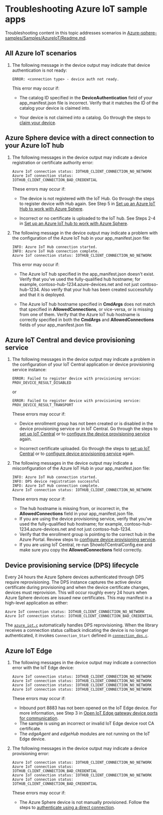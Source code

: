 # Troubleshooting Azure IoT sample apps

Troubleshooting content in this topic addresses scenarios in [Azure-sphere-samples/Samples/AzureIoT/Readme.md](https://github.com/Azure/azure-sphere-samples/blob/main/Samples/AzureIoT/README.md).

## All Azure IoT scenarios

1. The following message in the device output may indicate that device authentication is not ready:

   ```
   ERROR: <connection type> - device auth not ready.
   ```

   This error may occur if:

   - The catalog ID specified in the **DeviceAuthentication** field of your app_manifest.json file is incorrect. Verify that it matches the ID of the catalog your device is claimed into.

   - Your device is not claimed into a catalog. Go through the steps to [claim your device](https://learn.microsoft.com/azure-sphere/install/claim-device?tabs=cliv2beta).

## Azure Sphere device with a direct connection to your Azure IoT hub

1. The following messages in the device output may indicate a device registration or certificate authority error:

   ```
   Azure IoT connection status: IOTHUB_CLIENT_CONNECTION_NO_NETWORK
   Azure IoT connection status: IOTHUB_CLIENT_CONNECTION_BAD_CREDENTIAL
   ```
   These errors may occur if:

   - The device is not registered with the IoT Hub. Go through the steps to register device with Hub again. See Step 5 in [Set up an Azure IoT Hub to work with Azure Sphere](https://learn.microsoft.com/azure-sphere/app-development/setup-iot-hub#step-5.-create-an-x.509-device-in-your-iot-hub-for-your-azure-sphere-device).

   - Incorrect or no certificate is uploaded to the IoT hub. See Steps 2-4 in [Set up an Azure IoT hub to work with Azure Sphere](https://learn.microsoft.com/azure-sphere/app-development/setup-iot-hub).

2. The following message in the device output may indicate a problem with the configuration of the Azure IoT hub in your app_manifest.json file:

   ```
   INFO: Azure IoT Hub connection started.
   INFO: Azure IoT Hub connection complete.
   Azure IoT connection status: IOTHUB_CLIENT_CONNECTION_NO_NETWORK
   ```

   This error may occur if:

   - The Azure IoT hub specified in the app_manifest.json doesn't exist. Verify that you've used the fully-qualified hub hostname; for example, contoso-hub-1234.azure-devices.net and not just contoso-hub-1234. Also verify that your hub has been created successfully and that it is deployed.

   - The Azure IoT hub hostname specified in **CmdArgs** does not match that specified in **AllowedConnections**, or vice-versa, or is missing from one of them. Verify that the Azure IoT hub hostname is correctly specified in both the **CmdArgs** and **AllowedConnections** fields of your app_manifest.json file.

## Azure IoT Central and device provisioning service

1. The following messages in the device output may indicate a problem in the configuration of your IoT Central application or device provisioning service instance:

   ```
   ERROR: Failed to register device with provisioning service: PROV_DEVICE_RESULT_DISABLED
   ```

   or

   ```
   ERROR: Failed to register device with provisioning service: PROV_DEVICE_RESULT_TRANSPORT
   ```

   These errors may occur if:

   - Device enrollment group has not been created or is disabled in the device provisioning service or in IoT Central. Go through the steps to [set up IoT Central](https://learn.microsoft.com/azure-sphere/app-development/setup-iot-central?tabs=cliv2beta) or to [configure the device provisioning service](https://learn.microsoft.com/azure-sphere/app-development/setup-iot-hub-with-dps?tabs=cliv2beta) again.

   - Incorrect certificate uploaded. Go through the steps to [set up IoT Central](https://learn.microsoft.com/azure-sphere/app-development/setup-iot-central?tabs=cliv2beta) or to [configure device provisioning service](https://learn.microsoft.com/azure-sphere/app-development/setup-iot-hub-with-dps?tabs=cliv2beta) again.

2. The following messages in the device output may indicate a misconfiguration of the Azure IoT Hub in your app_manifest.json file:

   ```
   INFO: Azure IoT Hub connection started.
   INFO: DPS device registration successful
   INFO: Azure IoT Hub connection complete.
   Azure IoT connection status: IOTHUB_CLIENT_CONNECTION_NO_NETWORK
   ```

   These errors may occur if:

   - The hub hostname is missing from, or incorrect in, the **AllowedConnections** field in your app_manifest.json file.
   - If you are using the device provisioning service, verify that you've used the fully-qualified hub hostname; for example, contoso-hub-1234.azure-devices.net and not just contoso-hub-1234.
   - Verify that the enrollment group is pointing to the correct hub in the Azure Portal. Review steps to [configure device provisioning service](https://learn.microsoft.com/azure-sphere/app-development/setup-iot-hub-with-dps?tabs=cliv2beta).
   - If you are using IoT Central, re-run ShowIoTCentralConfig.exe and make sure you copy the **AllowedConnections** field correctly.

## Device provisioning service (DPS) lifecycle

Every 24 hours the Azure Sphere devices authenticated through DPS require reprovisioning. The DPS instance captures the active device certificate during provisioning and when the device certificate changes, devices must reprovision. This will occur roughly every 24 hours when Azure Sphere devices are issued new certificates. This may manifest in a high-level application as either:

   ```
   Azure IoT connection status: IOTHUB_CLIENT_CONNECTION_NO_NETWORK
   Azure IoT connection status: IOTHUB_CLIENT_CONNECTION_BAD_CREDENTIAL
   ```

The [`azure_iot.c`](./common/azure_iot.c) automatically handles DPS reprovisioning. When the library receives a connection status callback indicating the device is no longer authenticated, it invokes `Connection_Start` defined in [`connection_dps.c`](./DPS/connection_dps.c).

## Azure IoT Edge

1. The following messages in the device output may indicate a connection error with the IoT Edge device:

    ```
    Azure IoT connection status: IOTHUB_CLIENT_CONNECTION_NO_NETWORK
    Azure IoT connection status: IOTHUB_CLIENT_CONNECTION_NO_NETWORK
    Azure IoT connection status: IOTHUB_CLIENT_CONNECTION_NO_NETWORK
    Azure IoT connection status: IOTHUB_CLIENT_CONNECTION_NO_NETWORK
    ```

   These errors may occur if:

   - Inbound port 8883 has not been opened on the IoT Edge device. For more information, see Step 3 in [Open IoT Edge gateway device ports for communication](https://learn.microsoft.com/azure-sphere/app-development/setup-iot-edge#step-3-open-iot-edge-gateway-device-ports-for-communication).
   - The sample is using an incorrect or invalid IoT Edge device root CA certificate.
   - The *edgeAgent* and *edgeHub* modules are not running on the IoT Edge device.

1. The following messages in the device output may indicate a device provisioning error:

    ```
    Azure IoT connection status: IOTHUB_CLIENT_CONNECTION_NO_NETWORK
    Azure IoT connection status: IOTHUB_CLIENT_CONNECTION_BAD_CREDENTIAL
    Azure IoT connection status: IOTHUB_CLIENT_CONNECTION_NO_NETWORK
    Azure IoT connection status: IOTHUB_CLIENT_CONNECTION_BAD_CREDENTIAL
    ```

   These errors may occur if:

   - The Azure Sphere device is not manually provisioned. Follow the steps to [authenticate using a direct connection](https://learn.microsoft.com/azure-sphere/app-development/setup-iot-hub?tabs=cliv2beta).
